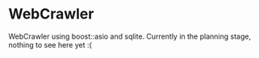 WebCrawler
==========

WebCrawler using boost::asio and sqlite. Currently in the planning stage, nothing to see here yet :(
